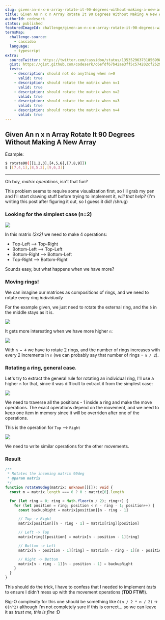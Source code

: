 ```yaml
---
slug: given-an-n-x-n-array-rotate-it-90-degrees-without-making-a-new-array
title: Given An n x n Array Rotate It 90 Degrees Without Making A New Array
authorId: codeserk
status: published
featuredImageId: challenge/given-an-n-x-n-array-rotate-it-90-degrees-without-making-a-new-array/header
termsMap:
  challenge-source:
    - cassidoo
  language:
    - typescript
extra:
  sourceTwitter: https://twitter.com/cassidoo/status/1353529637318569985
  gist: https://gist.github.com/codeserk/c6efdf67b42ae3ff5c574202cf252917
  tests:
    - description: should not do anything when n=0
      valid: true
    - description: should rotate the matrix when n=1
      valid: true
    - description: should rotate the matrix when n=2
      valid: true
    - description: should rotate the matrix when n=3
      valid: true
    - description: should rotate the matrix when n=4
      valid: true
---
```


## Given An n x n Array Rotate It 90 Degrees Without Making A New Array

Example:

```bash
$ rotate90([[1,2,3],[4,5,6],[7,8,9]])
$ [[7,4,1],[8,5,2],[9,6,3]]
```

---

Oh boy, _matrix operations_, isn't that fun?

This problem seems to require some visualization first, so I'll grab my pen and I'll start drawing stuff before trying to implement it, _will that help?_ (I'm writing this post after figuring it out, so I guess it did! /shrug)

### Looking for the simplest case (n=2)

![](challenge/given-an-n-x-n-array-rotate-it-90-degrees-without-making-a-new-array/notes-1)

In this matrix _(2x2)_ we need to make 4 operations:
* Top-Left --> Top-Right
* Bottom-Left --> Top-Left
* Bottom-Right --> Bottom-Left
* Top-Right --> Bottom-Right

Sounds easy, but what happens when we have more?

### Moving rings!

We can imagine our matrices as compositions of rings, and we need to rotate every ring _individually_

For the example given, we just need to rotate the external ring, and the `5` in the middle stays as it is.

![](challenge/given-an-n-x-n-array-rotate-it-90-degrees-without-making-a-new-array/notes-2)

It gets more interesting when we have more higher `n`:

![](challenge/given-an-n-x-n-array-rotate-it-90-degrees-without-making-a-new-array/notes-3)

With `n = 4` we have to rotate 2 rings, and the number of rings increases with every 2 increments in `n` (we can probably say that number of rings = `n / 2`).

### Rotating a ring, general case.

Let's try to extract the general rule for rotating an individual ring, I'll use a higher `n` for that, since it was difficult to extract it from the simplest case:

![](challenge/given-an-n-x-n-array-rotate-it-90-degrees-without-making-a-new-array/notes-4)

We need to traverse all the positions - 1 inside a ring and make the move operations. The exact operations depend on the movement, and we need to keep one item in memory since it will be overriden after one of the operations.

This is the operation for `Top` --> `Right`

![](challenge/given-an-n-x-n-array-rotate-it-90-degrees-without-making-a-new-array/notes-5)

We need to write similar operations for the other movements.

### Result

```ts
/**
 * Rotates the incoming matrix 90deg
 * @param matrix
 */
function rotate90deg(matrix: unknown[][]): void {
  const n = matrix.length === 0 ? 0 : matrix[0].length

  for (let ring = 0; ring < Math.floor(n / 2); ring++) {
    for (let position = ring; position < n - ring - 1; position++) {
      const backupRight = matrix[position][n - ring - 1]

      // Top -> Right
      matrix[position][n - ring - 1] = matrix[ring][position]

      // Left -> Top
      matrix[ring][position] = matrix[n - position - 1][ring]

      // Bottom -> Left
      matrix[n - position - 1][ring] = matrix[n - ring - 1][n - position - 1]

      // Right -> Bottom
      matrix[n - ring - 1][n - position - 1] = backupRight
    }
  }
}
```
This should do the trick, I have to confess that I needed to implement _tests_ to ensure I didn't mess up with the movement operations (**TDD FTW!**).

Big-O complexity for this one should be something like `O(n / 2 * n / 2)` -> `O(n^2)` although I'm not completely sure if this is correct... so we can leave it as _trust me, this is fine_ :D

